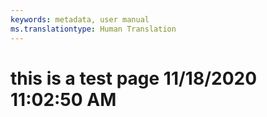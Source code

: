 ```yaml
---
keywords: metadata, user manual
ms.translationtype: Human Translation
---
```

# this is a test page 11/18/2020 11:02:50 AM